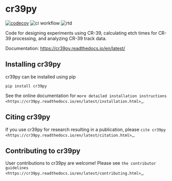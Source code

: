 # cr39py
[![codecov](https://codecov.io/gh/pheuer/cr39py/branch/main/graph/badge.svg?token=K0JA0QCH3S)](https://codecov.io/gh/pheuer/cr39py)
![ci workflow](https://github.com/pheuer/cr39py/actions/workflows/ci.yml/badge.svg)
![rtd](https://readthedocs.org/projects/cr39py/badge/?version=latest&style=flat)

Code for designing experiments using CR-39, calculating etch times for CR-39 processing, and analyzing CR-39 track data.

Documentation: https://cr39py.readthedocs.io/en/latest/

## Installing cr39py
cr39py can be installed using pip

```Shell
pip install cr39py
```

See the online documentation for `more detailed installation instructions <https://cr39py.readthedocs.io/en/latest/installation.html>`_.

## Citing cr39py
If you use cr39py for research resulting in a publication, please `cite cr39py <https://cr39py.readthedocs.io/en/latest/citation.html>`_.

## Contributing to cr39py
User contributions to cr39py are welcome! Please see `the contributor guidelines <https://cr39py.readthedocs.io/en/latest/contributing.html>`_.
